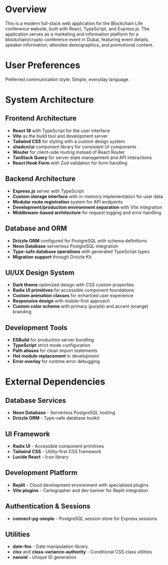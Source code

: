 # Overview

This is a modern full-stack web application for the Blockchain Life conference website, built with React, TypeScript, and Express.js. The application serves as a marketing and information platform for a blockchain/crypto conference event in Dubai, featuring event details, speaker information, attendee demographics, and promotional content.

# User Preferences

Preferred communication style: Simple, everyday language.

# System Architecture

## Frontend Architecture
- **React 18** with TypeScript for the user interface
- **Vite** as the build tool and development server
- **Tailwind CSS** for styling with a custom design system
- **shadcn/ui** component library for consistent UI components
- **Wouter** for client-side routing instead of React Router
- **TanStack Query** for server state management and API interactions
- **React Hook Form** with Zod validation for form handling

## Backend Architecture
- **Express.js** server with TypeScript
- **Custom storage interface** with in-memory implementation for user data
- **Modular route registration** system for API endpoints
- **Development/production environment separation** with Vite integration
- **Middleware-based architecture** for request logging and error handling

## Database and ORM
- **Drizzle ORM** configured for PostgreSQL with schema definitions
- **Neon Database** serverless PostgreSQL integration
- **Type-safe database operations** with generated TypeScript types
- **Migration support** through Drizzle Kit

## UI/UX Design System
- **Dark theme** optimized design with CSS custom properties
- **Radix UI primitives** for accessible component foundations
- **Custom animation classes** for enhanced user experience
- **Responsive design** with mobile-first approach
- **Custom color scheme** with primary (purple) and accent (orange) branding

## Development Tools
- **ESBuild** for production server bundling
- **TypeScript** strict mode configuration
- **Path aliases** for clean import statements
- **Hot module replacement** in development
- **Error overlay** for runtime error debugging

# External Dependencies

## Database Services
- **Neon Database** - Serverless PostgreSQL hosting
- **Drizzle ORM** - Type-safe database toolkit

## UI Framework
- **Radix UI** - Accessible component primitives
- **Tailwind CSS** - Utility-first CSS framework
- **Lucide React** - Icon library

## Development Platform
- **Replit** - Cloud development environment with specialized plugins
- **Vite plugins** - Cartographer and dev banner for Replit integration

## Authentication & Sessions
- **connect-pg-simple** - PostgreSQL session store for Express sessions

## Utilities
- **date-fns** - Date manipulation library
- **clsx** and **class-variance-authority** - Conditional CSS class utilities
- **nanoid** - Unique ID generation